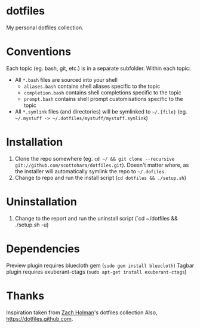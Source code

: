 dotfiles
========
My personal dotfiles collection.

Conventions
===========
Each topic (eg. bash, git, etc.) is in a separate subfolder.
Within each topic:
- All `*.bash` files are sourced into your shell
    - `aliases.bash` contains shell aliases specific to the topic
    - `completion.bash` contains shell completions specific to the topic
    - `prompt.bash` contains shell prompt customisations specific to the topic
- All `*.symlink` files (and directories) will be symlinked to `~/.{file}` (eg. `~/.mystuff -> ~/.dotfiles/mystuff/mystuff.symlink`)

Installation
============
1. Clone the repo somewhere (eg. `cd ~/ && git clone --recursive git://github.com/scottohara/dotfiles.git`). Doesn't matter where, as the installer will automatically symlink the repo to `~/.dofiles`.
2. Change to repo and run the install script (`cd dotfiles && ./setup.sh`)

Uninstallation
==============
1. Change to the report and run the uninstall script (`cd ~/dotfiles && ./setup.sh -u)

Dependencies
============
Preview plugin requires bluecloth gem (`sudo gem install bluecloth`)
Tagbar plugin requires exuberant-ctags (`sudo apt-get install exuberant-ctags`)

Thanks
======
Inspiration taken from [Zach Holman](https://github.com/holman/dotfiles)'s dotfiles collection
Also, https://dotfiles.github.com.
